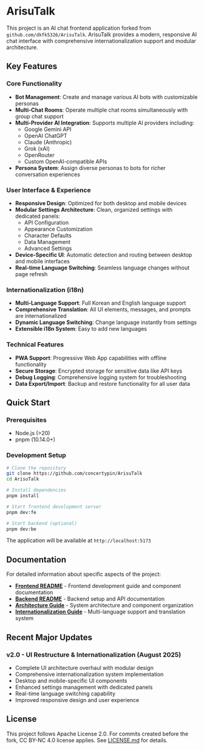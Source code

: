 # ArisuTalk

This project is an AI chat frontend application forked from `github.com/dkfk5326/ArisuTalk`. ArisuTalk provides a modern, responsive AI chat interface with comprehensive internationalization support and modular architecture.

## Key Features

### Core Functionality

- **Bot Management**: Create and manage various AI bots with customizable personas
- **Multi-Chat Rooms**: Operate multiple chat rooms simultaneously with group chat support
- **Multi-Provider AI Integration**: Supports multiple AI providers including:
  - Google Gemini API
  - OpenAI ChatGPT
  - Claude (Anthropic)
  - Grok (xAI)
  - OpenRouter
  - Custom OpenAI-compatible APIs
- **Persona System**: Assign diverse personas to bots for richer conversation experiences

### User Interface & Experience

- **Responsive Design**: Optimized for both desktop and mobile devices
- **Modular Settings Architecture**: Clean, organized settings with dedicated panels:
  - API Configuration
  - Appearance Customization
  - Character Defaults
  - Data Management
  - Advanced Settings
- **Device-Specific UI**: Automatic detection and routing between desktop and mobile interfaces
- **Real-time Language Switching**: Seamless language changes without page refresh

### Internationalization (i18n)

- **Multi-Language Support**: Full Korean and English language support
- **Comprehensive Translation**: All UI elements, messages, and prompts are internationalized
- **Dynamic Language Switching**: Change language instantly from settings
- **Extensible i18n System**: Easy to add new languages

### Technical Features

- **PWA Support**: Progressive Web App capabilities with offline functionality
- **Secure Storage**: Encrypted storage for sensitive data like API keys
- **Debug Logging**: Comprehensive logging system for troubleshooting
- **Data Export/Import**: Backup and restore functionality for all user data

## Quick Start

### Prerequisites

- Node.js (>20)
- pnpm (10.14.0+)

### Development Setup

```bash
# Clone the repository
git clone https://github.com/concertypin/ArisuTalk
cd ArisuTalk

# Install dependencies
pnpm install

# Start frontend development server
pnpm dev:fe

# Start backend (optional)
pnpm dev:be
```

The application will be available at `http://localhost:5173`

## Documentation

For detailed information about specific aspects of the project:

- **[Frontend README](./frontend/README.md)** - Frontend development guide and component documentation
- **[Backend README](./backend/README.md)** - Backend setup and API documentation
- **[Architecture Guide](./ARCHITECTURE.md)** - System architecture and component organization
- **[Internationalization Guide](./I18N.md)** - Multi-language support and translation system

## Recent Major Updates

### v2.0 - UI Restructure & Internationalization (August 2025)

- Complete UI architecture overhaul with modular design
- Comprehensive internationalization system implementation
- Desktop and mobile-specific UI components
- Enhanced settings management with dedicated panels
- Real-time language switching capability
- Improved responsive design and user experience

## License

This project follows Apache License 2.0. For commits created before the fork, CC BY-NC 4.0 license applies. See [LICENSE.md](./LICENSE.md) for details.
